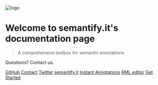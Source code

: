 ![logo](https://semantify.it/images/logo.png)

# Welcome to semantify.it's documentation page

> A comprehensive toolbox for semantic annotations

Questions? Contact us.

[GitHub](https://github.com/semantifyit/)
[Contact](mailto:info[at]semantify[dot]it])
[Twitter](https://twitter.com/semantifyit")
[semantify.it](https://semantify.it)
[Instant Annotations](https://semantifyit.github.io/ia)
[RML editor](https://semantifyit.github.io/rml)
[Get Started](#what-is-semantifyit)

<!-- background image -->
<!--
![](https://semantify.it/wp-content/themes/semantify-wordpress-theme/assets/img/banner.jpg)
-->
